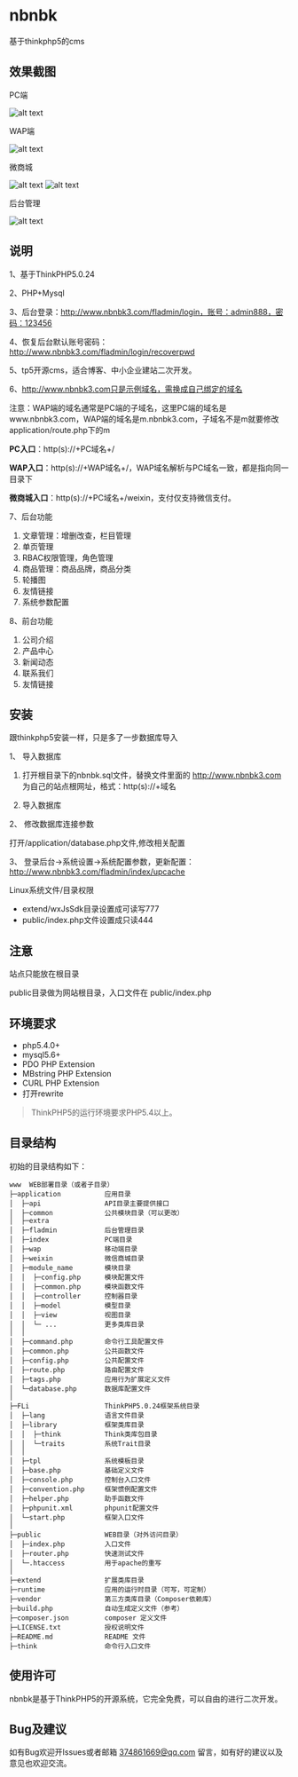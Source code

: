 # nbnbk
基于thinkphp5的cms


## 效果截图

PC端

![alt text](/public/images/screenshots.jpg "网站截图")

WAP端

![alt text](/public/images/screenshots-wap.gif "WAP首页")

微商城

![alt text](/public/images/screenshots-wsc.jpg "商品列表")
![alt text](/public/images/screenshots-wsc.png "个人中心")

后台管理

![alt text](/public/images/screenshots-admin.jpg "后台管理")


## 说明

1、基于ThinkPHP5.0.24

2、PHP+Mysql

3、后台登录：http://www.nbnbk3.com/fladmin/login，账号：admin888，密码：123456

4、恢复后台默认账号密码：http://www.nbnbk3.com/fladmin/login/recoverpwd

5、tp5开源cms，适合博客、中小企业建站二次开发。

6、http://www.nbnbk3.com只是示例域名，需换成自己绑定的域名

注意：WAP端的域名通常是PC端的子域名，这里PC端的域名是www.nbnbk3.com，WAP端的域名是m.nbnbk3.com，子域名不是m就要修改application/route.php下的m

<strong>PC入口</strong>：http(s)://+PC域名+/

<strong>WAP入口</strong>：http(s)://+WAP域名+/，WAP域名解析与PC域名一致，都是指向同一目录下

<strong>微商城入口</strong>：http(s)://+PC域名+/weixin，支付仅支持微信支付。

7、后台功能
1) 文章管理：增删改查，栏目管理
2) 单页管理
3) RBAC权限管理，角色管理
4) 商品管理：商品品牌，商品分类
5) 轮播图
6) 友情链接
7) 系统参数配置

8、前台功能
1) 公司介绍
2) 产品中心
3) 新闻动态
4) 联系我们
5) 友情链接


## 安装

跟thinkphp5安装一样，只是多了一步数据库导入

1、 导入数据库

1) 打开根目录下的nbnbk.sql文件，替换文件里面的 http://www.nbnbk3.com 为自己的站点根网址，格式：http(s)://+域名

2) 导入数据库

2、 修改数据库连接参数

打开/application/database.php文件,修改相关配置

3、 登录后台->系统设置->系统配置参数，更新配置：http://www.nbnbk3.com/fladmin/index/upcache

Linux系统文件/目录权限

 + extend/wxJsSdk目录设置成可读写777
 + public/index.php文件设置成只读444


## 注意

站点只能放在根目录

public目录做为网站根目录，入口文件在 public/index.php


## 环境要求

* php5.4.0+
* mysql5.6+
* PDO PHP Extension
* MBstring PHP Extension
* CURL PHP Extension
* 打开rewrite

> ThinkPHP5的运行环境要求PHP5.4以上。


## 目录结构

初始的目录结构如下：

~~~
www  WEB部署目录（或者子目录）
├─application           应用目录
│  ├─api                API目录主要提供接口
│  ├─common             公共模块目录（可以更改）
│  ├─extra
│  ├─fladmin            后台管理目录
│  ├─index              PC端目录
│  ├─wap                移动端目录
│  ├─weixin             微信商城目录
│  ├─module_name        模块目录
│  │  ├─config.php      模块配置文件
│  │  ├─common.php      模块函数文件
│  │  ├─controller      控制器目录
│  │  ├─model           模型目录
│  │  ├─view            视图目录
│  │  └─ ...            更多类库目录
│  │
│  ├─command.php        命令行工具配置文件
│  ├─common.php         公共函数文件
│  ├─config.php         公共配置文件
│  ├─route.php          路由配置文件
│  ├─tags.php           应用行为扩展定义文件
│  └─database.php       数据库配置文件
│
├─FLi                   ThinkPHP5.0.24框架系统目录
│  ├─lang               语言文件目录
│  ├─library            框架类库目录
│  │  ├─think           Think类库包目录
│  │  └─traits          系统Trait目录
│  │
│  ├─tpl                系统模板目录
│  ├─base.php           基础定义文件
│  ├─console.php        控制台入口文件
│  ├─convention.php     框架惯例配置文件
│  ├─helper.php         助手函数文件
│  ├─phpunit.xml        phpunit配置文件
│  └─start.php          框架入口文件
│
├─public                WEB目录（对外访问目录）
│  ├─index.php          入口文件
│  ├─router.php         快速测试文件
│  └─.htaccess          用于apache的重写
│
├─extend                扩展类库目录
├─runtime               应用的运行时目录（可写，可定制）
├─vendor                第三方类库目录（Composer依赖库）
├─build.php             自动生成定义文件（参考）
├─composer.json         composer 定义文件
├─LICENSE.txt           授权说明文件
├─README.md             README 文件
├─think                 命令行入口文件
~~~


## 使用许可

nbnbk是基于ThinkPHP5的开源系统，它完全免费，可以自由的进行二次开发。


## Bug及建议

如有Bug欢迎开Issues或者邮箱 374861669@qq.com 留言，如有好的建议以及意见也欢迎交流。

